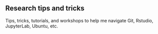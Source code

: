 ## Research tips and tricks

Tips, tricks, tutorials, and workshops to help me navigate Git, Rstudio, JupyterLab, Ubuntu, etc.